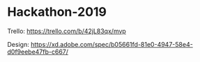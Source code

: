 # Hackathon-2019

Trello: https://trello.com/b/42jL83qx/mvp

Design: https://xd.adobe.com/spec/b05661fd-81e0-4947-58e4-d0f9eebe47fb-c667/
